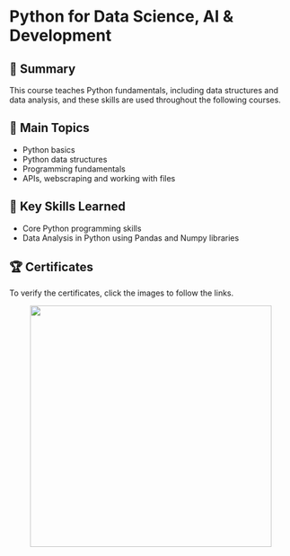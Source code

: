 # Python for Data Science, AI & Development

## 📄 Summary 
This course teaches Python fundamentals, including data structures and data analysis, and these skills are used throughout the following courses.

## 📑 Main Topics 
- Python basics
- Python data structures
- Programming fundamentals
- APIs, webscraping and working with files

## 🔑 Key Skills Learned 
- Core Python programming skills
- Data Analysis in Python using Pandas and Numpy libraries

## 🏆 Certificates 
To verify the certificates, click the images to follow the links.

<p align="middle">
  <a href="https://coursera.org/share/577c9bcf07459df260d54cce8f09469f"><img src="https://github.com/mamedevitor/IBM-DataScience/assets/83721127/843dbab7-f560-4782-ab76-879a69346564" height="430"></a>
</p>

